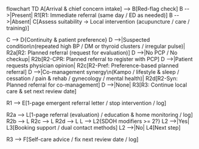 flowchart TD
  A[Arrival & chief concern intake] --> B[Red-flag check]
  B -->|Present| R1[R1: Immediate referral (same day / ED as needed)]
  B -->|Absent| C[Assess suitability → Local intervention (acupuncture / care / training)]

  C --> D{Continuity & patient preference}
  D -->|Suspected condition\n(repeated high BP / DM or thyroid clusters / irregular pulse)| R2a[R2: Planned referral (request for evaluation)]
  D -->|No PCP / No checkup| R2b[R2-CPR: Planned referral to register with PCP]
  D -->|Patient requests physician opinion| R2c[R2-Pref: Preference-based planned referral]
  D -->|Co-management synergy\n(Kampo / lifestyle & sleep / cessation / pain & rehab / gynecology / mental health)| R2d[R2-Syn: Planned referral for co-management]
  D -->|None| R3[R3: Continue local care & set next review date]

  R1 --> E[1-page emergent referral letter / stop intervention / log]

  R2a --> L[1-page referral (evaluation) / education & home monitoring / log]
  R2b --> L
  R2c --> L
  R2d --> L
  L --> L2{SDOH modifiers >= 2?}
  L2 -->|Yes| L3[Booking support / dual contact methods]
  L2 -->|No| L4[Next step]

  R3 --> F[Self-care advice / fix next review date / log]
